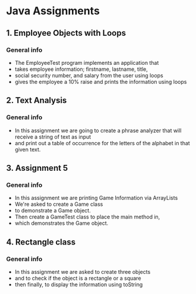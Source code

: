 # Java Assignments
<h2>1. Employee Objects with Loops</h2>

### General info
* The EmployeeTest program implements an application that
* takes employee information; firstname, lastname, title,
* social security number, and salary from the user using loops
* gives the employee a 10% raise and prints the information using loops



<h2>2. Text Analysis</h2>

### General info
 * In this assignment we are going to create a phrase analyzer that will receive a string of text as input 
 * and print out a table of occurrence for the letters of the alphabet in that given text.



<h2>3. Assignment 5</h2>

### General info

 * In this assignment we are printing Game Information via ArrayLists
 * We're  asked to create a Game class
 * to demonstrate a Game object.
 * Then create a GameTest class to place the main method in,
 * which demonstrates the Game object. 

<h2>4. Rectangle class</h2>

### General info

 * In this assignment we are asked to create three objects
 * and to check if the object is a rectangle or a square
 * then finally, to display the information using toString
